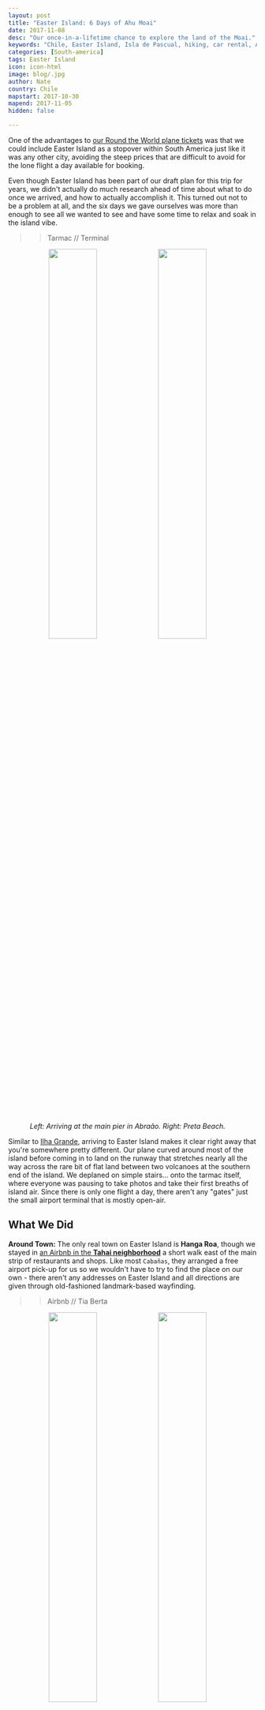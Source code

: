 ```yaml
---
layout: post
title: "Easter Island: 6 Days of Ahu Moai"
date: 2017-11-08
desc: "Our once-in-a-lifetime chance to explore the land of the Moai."
keywords: "Chile, Easter Island, Isla de Pascual, hiking, car rental, Ahu, Moai, ATV"
categories: [South-america]
tags: Easter Island
icon: icon-html
image: blog/.jpg
author: Nate
country: Chile
mapstart: 2017-10-30
mapend: 2017-11-05
hidden: false

---
```




One of the advantages to [our Round the World plane tickets](http://site.awellchartedpath.com/blog/2017/08/RTW-Overview/) was that we could include Easter Island as a stopover within South America just like it was any other city, avoiding the steep prices that are difficult to avoid for the lone flight a day available for booking.

Even though Easter Island has been part of our draft plan for this trip for years, we didn't actually do much research ahead of time about what to do once we arrived, and how to actually accomplish it. This turned out not to be a problem at all, and the six days we gave ourselves was more than enough to see all we wanted to see and have some time to relax and soak in the island vibe.

>> Tarmac // Terminal 

<div style="text-align: center; max-width: calc(100% - 20px);"><a href="/static/assets/img/blog/ilhaArrival.jpg" target="_blank"><img src="/static/assets/img/blog/ilhaArrival.jpg" width="45%"></a> <a href="/static/assets/img/blog/ilhaPreta.jpg" target="_blank"><img src="/static/assets/img/blog/ilhaPreta.jpg" width="45%"></a><p><i>Left: Arriving at the main pier in Abraão. Right: Preta Beach.</i></p></div><p></p>


Similar to [Ilha Grande](http://site.awellchartedpath.com/blog/2017/10/IlhaGrande/), arriving to Easter Island makes it clear right away that you're somewhere pretty different. Our plane curved around most of the island before coming in to land on the runway that stretches nearly all the way across the rare bit of flat land between two volcanoes at the southern end of the island. We deplaned on simple stairs... onto the tarmac itself, where everyone was pausing to take photos and take their first breaths of island air. Since there is only one flight a day, there aren't any "gates" just the small airport terminal that is mostly open-air.

## <i class="fa fa-check-square" aria-hidden="true" style="color:#2495C4;"></i>What We Did 

**Around Town:** The only real town on Easter Island is **Hanga Roa**, though we stayed in [an Airbnb in the **Tahai neighborhood**](https://www.airbnb.com/rooms/15805895) a short walk east of the main strip of restaurants and shops. Like most `Cabañas`, they arranged a free airport pick-up for us so we wouldn't have to try to find the place on our own - there aren't any addresses on Easter Island and all directions are given through old-fashioned landmark-based wayfinding. 

>> Airbnb // Tia Berta

<div style="text-align: center; max-width: calc(100% - 20px);"><a href="/static/assets/img/blog/ilhaArrival.jpg" target="_blank"><img src="/static/assets/img/blog/ilhaArrival.jpg" width="45%"></a> <a href="/static/assets/img/blog/ilhaPreta.jpg" target="_blank"><img src="/static/assets/img/blog/ilhaPreta.jpg" width="45%"></a><p><i>Left: Arriving at the main pier in Abraão. Right: Preta Beach.</i></p></div><p></p>


We tried a number of restaurants in Hanga Roa, but our clear favorite (and locals' too by the looks of it) was **Tía Berta**, also labeled as `Restaurant Ariki o te Paná` on one sign (and located at `-27.151985, -109.431178`). While _everything_ on the island is very expensive by Chilean standards, they had really good _huge_ empanadas and great ceviche for less than most other restaurants on the island. During six days we ended up eating there four times!

Our Airbnb's location was great each evening, as it was just a short stroll down to **Ahu Tahai** - the best place on the island to take in sunset behind the majestic Ahu Moai. We ended up at Ahu Tahai almost every night, and the vibe varied quite a bit depending on how nice everyone thoughts the sunset would be and whether any large tour groups made it a scheduled stop. If you're not stressing over snapping the _perfect_ photo you can't help but relax while watching the wild island dogs play with each other, or even try to chase some wild horses away. 

>> Sunset panorama

One more note on sunset: While some blogs we read recommended making the trip up to **Ahu Akivi** for sunset, it is now closed each day in the early evening. After visiting **Puna Pau** late in our stay we kicked ourselves for not enjoying a sunset there when we had a vehicle to drive back with, so would recommend trying that if you're looking for a quieter sunset spot.

**On Foot:** In addition to trekking back and forth through town regularly, our main walking adventure was the hike to **Orongo**. The trail picks up behind the airport and heads up moderately steep hills until it reaches the rim of the crater at **Rano Kau**. There is a bit of a trail along the rim to the east, and a well-trod trail heading west around the ridge toward Orongo. In total the hike took about four hours from when we left our Airbnb until we got back down the trail, with time spent exploring Orongo and snapping photos of the beautiful marshland within the crater.

>> Trail // Crater // Orongo

**By Car:** Like most things on Easter Island, car rentals are _expensive_. There aren't any international rental companies, just a few dedicated local storefronts with their own small fleets and a number of shopkeepers with a single vehicle they're willing to rent out. We knew we wanted to be able to get out of Hanga Roa for at least two days, so after working our way down the row of agencies on the main street in town we settled on a deal with Oceanic rental to get a discount on both days by taking a car the first day and an ATV the second day. This ended up costing ~$160 USD, which is less than the $175 it would have cost to rent two bikes for three days.

>> Car // ATV

<div style="text-align: center; max-width: calc(100% - 20px);"><a href="/static/assets/img/blog/ilhaArrival.jpg" target="_blank"><img src="/static/assets/img/blog/ilhaArrival.jpg" width="45%"></a> <a href="/static/assets/img/blog/ilhaPreta.jpg" target="_blank"><img src="/static/assets/img/blog/ilhaPreta.jpg" width="45%"></a><p><i>Left: Arriving at the main pier in Abraão. Right: Preta Beach.</i></p></div><p></p>


For the 24 hours we had the car, our goals were to: (1) get all the way around the island, since we likely wouldn't want to drive the ATV as far; and (2) to enjoy a sunrise at **Ahu Tongariki**. We picked up the car at about 10am and set out on a counter-clockwise route, sticking as close to the coast as we could and stopping regularly to check out the Ahu Moai scattered along the route. 

Our first longer stop was at **Rano Raraku**, the quarry area where most of the megaliths were carved and where many remain in various states of completion. Along with Orongo, this is the only site we were told we could only enter once, so we made sure to thoroughly explore the area. In addition to the pathways around the statues and cliffs, there is a trail that heads up into the crater of the volcano itself. After the beauty of Rano Kau this was a bit of a letdown, and the former trail around the rim has been closed to the public. We stayed just long enough to get caught in a bit of rain before grabbing an empanada from the café and waiting out the rest of the passing storm.

>> 3 Quarry

Our second major stop was at **Anakena**, the only true beach on Easter Island. We ended up there on a public holiday so it was pretty packed with locals and tourists alike. We enjoyed (an even more overpriced than usual) lunch beside the beach and explored the nearby **Ahu Nau Nau** platform before heading back toward Rapa Nui on the inland highway.

>> Anakena // Ahu Nau Nau

<div style="text-align: center; max-width: calc(100% - 20px);"><a href="/static/assets/img/blog/ilhaArrival.jpg" target="_blank"><img src="/static/assets/img/blog/ilhaArrival.jpg" width="45%"></a> <a href="/static/assets/img/blog/ilhaPreta.jpg" target="_blank"><img src="/static/assets/img/blog/ilhaPreta.jpg" width="45%"></a><p><i>Left: Arriving at the main pier in Abraão. Right: Preta Beach.</i></p></div><p></p>


We didn't have to return the car until around 10am the following day, so we set a pre-dawn alarm and made the drive to **Ahu Tongariki** for sunrise, getting there about 20 minutes before the official sunrise time. They open early to let folks experience the sunrise there, and it was already fairly crowded by the time we went in. Luckily it's a pretty big space so we found a spot to relax on the grass and get some good photos of the sun rising behind the megaliths. 

>> Sunrise timelapse

**On Quad/ATV:** While we had seen a number of other pairs zooming around the island on ATVs (`Quads` to the rental agencies) I was a bit nervous about losing the familiarity of a car. After a quick demonstration of the controls–some of it even in English–and securing some pretty stylish helmets we motored out of the parking lot and back toward our Airbnb, with me trying to figure out the shifting controls on the way.

After a bit of time playing with the controls in the empty lot beside our Airbnb I felt much more confident and we had a really great time on it–riding all around the south half of the island on it ended up being one of my favorite days of the trip so far.

>> Panorama with ATV

First, we headed up the dirt road just north of **Ahu Tahai**, stopping at occasional lookout points and un-restored Ahu. Our plan had been to visit the stops along this road and end up at **Ahu Akivi**, but all the maps we saw are apparently out of date because the road dead-ended into a National Park parking lot that turned out to be the entrance to a newly-pedestrian-only zone encompassing **Ana Kakenga** (a very cool cave/tunnel that ends at openings in the sea cliff 40 feet above the waves) and **Ahu Tepeu** (an unrestored Ahu we didn't make it all the way to). This was probably our hottest day on the island and after the 45 minute roundtrip hike to Ana Kakenga it was quite a treat to get back on the ATV and speed back through the sea breeze.

>> Ana Kakenga entrance // outlet // Waves

We then again took a generally counter-clockwise & seaside route, but took full advantage of the all-terrain capabilities, following many of the off-road, un-marked paths out toward the seaside. Some turned out to lead to beautiful hidden viewpoints or impressive cliffs, while others were little more than a path to an unrestored Ahu Moai platform that was overgrown and unremarkable. This day felt quite a bit more like _exploring_ and not just moving between well-established tourist hotspots. 

>> Random crappy Moai * 2

<div style="text-align: center; max-width: calc(100% - 20px);"><a href="/static/assets/img/blog/ilhaArrival.jpg" target="_blank"><img src="/static/assets/img/blog/ilhaArrival.jpg" width="45%"></a> <a href="/static/assets/img/blog/ilhaPreta.jpg" target="_blank"><img src="/static/assets/img/blog/ilhaPreta.jpg" width="45%"></a><p><i>Left: Arriving at the main pier in Abraão. Right: Preta Beach.</i></p></div><p></p>


By the end of our first four days on the island we had seen nearly every site marked on the map, but hadn't made it to **Puna Pau** yet. While it's marked on the map, it seems to be left off a lot of tour bus itineraries and not as touted as many of the other sites, but we really enjoyed it. When we visited the next morning, the national park kiosk was unstaffed, meaning we could have come for sunset if we had known the day before, and we didn't see anyone else during our time there. The site is the quarry for the "red rock" that makes up the "hats" and some of the smaller statues on the island, with many pieces completed but not yet transported, similar to Rano Raraku. 

I think the _only_ thing we didn't love about the ATV is how filthy we were by the end of a long day riding around on it. The island is inevitably dusty and you should just expect to need an immediate shower and a good washing machine at your next stop.

>> Puna Pau // Amy filthy

<div style="text-align: center; max-width: calc(100% - 20px);"><a href="/static/assets/img/blog/ilhaArrival.jpg" target="_blank"><img src="/static/assets/img/blog/ilhaArrival.jpg" width="45%"></a> <a href="/static/assets/img/blog/ilhaPreta.jpg" target="_blank"><img src="/static/assets/img/blog/ilhaPreta.jpg" width="45%"></a><p><i>Left: Arriving at the main pier in Abraão. Right: Preta Beach.</i></p></div><p></p>


## <i class="fa fa-check-square" aria-hidden="true" style="color:#2495C4;"></i>How We Did with Our Budget

We had originally budgeted as much as $90 dollars a night for accomodations, since the island is so expensive, but we were able to find a private Airbnb a bit of a walk out of town, but close to the sunset hotspot of Ahu Tahai with a kitchen for $70 a night.

We had also budgeted $30 (!) dollars per day per person for food and $15 dollars per day per person for entertainment. As usual, we typically self-catered 2 meals a day to save money, though even basic lunches used up a lot of that budget - luckily the surplus from finding a cheap accommodation was able to support our developing ceviche habit. Not counting the $80 USD per person entrance fee (paid at the airport) that we had budgeted for separately, we ended up coming in at an average of $98 a day for the two of us (out of $90 a day that we budgeted). This included a fancier dinner at **Te Moana** ($75, which was pretty good, but not amazing) and our car/ATV rental ($166 total). For our 6 days on Easter Island we had budgeted a total of $1,200 and spent $1,175 leaving us with $25 leftover... not bad! 

Overall, the prices were just as bad as we had been told to expect, and the cheap quality of **Tía Berta** may have been the only thing that let us stay under budget while still getting to do everything we wanted to do. Well worth it for an experience neither of us expect to have again, though!

>> sunrise pano


<div style="text-align: center;"><a href="/static/assets/img/blog/ilhaParrotTopPano.jpg" target="_blank"><img src="/static/assets/img/blog/ilhaParrotTopPano.jpg" style="max-width: calc(100% - 20px);"></a>
<p><i>Atop the summit of Pico do Papagaio.</i></p></div>
<br> 

<div style="text-align: center; max-width: calc(100% - 20px);"><a href="/static/assets/img/blog/ilhaArrival.jpg" target="_blank"><img src="/static/assets/img/blog/ilhaArrival.jpg" width="45%"></a> <a href="/static/assets/img/blog/ilhaPreta.jpg" target="_blank"><img src="/static/assets/img/blog/ilhaPreta.jpg" width="45%"></a><p><i>Left: Arriving at the main pier in Abraão. Right: Preta Beach.</i></p></div><p></p>

<div style="text-align: center; max-width: calc(100% - 20px);"><a href="/static/assets/img/blog/ilhaParrotSignpost.jpg" target="_blank"><img src="/static/assets/img/blog/ilhaParrotSignpost.jpg" width="30%"></a> <a href="/static/assets/img/blog/ilhaParrotArrow.jpg" target="_blank"><img src="/static/assets/img/blog/ilhaParrotArrow.jpg" width="30%"></a><a href="/static/assets/img/blog/ilhaParrotFingerpoint.jpg" target="_blank"><img src="/static/assets/img/blog/ilhaParrotFingerpoint.jpg" width="30%"></a><p><i>We made it up and down without incident through a combination of official and unofficial signs, plus photo "breadcrumbs" at unmarked trail splits.</i></p></div><p></p>

<div style="text-align: center;"><a href="/static/assets/img/blog/ilhaLopesMendesPano.jpg" target="_blank"><img src="/static/assets/img/blog/ilhaLopesMendesPano.jpg" style="max-width: calc(100% - 20px);"></a>
<p><i>Lopes Mendes Beach on Ilha Grande.</i></p></div>
<br> 

<div style="text-align: center;"><video controls loop style="max-width: calc(100% - 20px);">
  <source src="/static/assets/img/blog/ilhaParrotHowlersSized.m4v" type="video/mp4">
  <a href="/static/assets/img/blog/ilhaParrotClimb.jpg" target="_blank"><img src="/static/assets/img/blog/ilhaParrotClimb.jpg" style="max-width: calc(100% - 20px);"></a>
</video>
<p><i>Just a nice hike through the rainforest... until you turn on the sound. We didn't actually see a single Howler Monkey on the trail, but heard them most of the early morning.</i></p>
</div>
